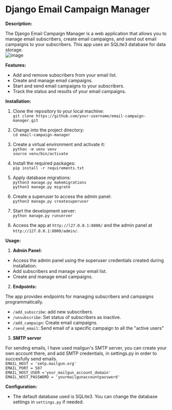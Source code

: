 # Django Email Campaign Manager

**Description:**

The Django Email Campaign Manager is a web application that allows you to manage email subscribers, create email campaigns, and send out email campaigns to your subscribers. This app uses an SQLite3 database for data storage. <br>
![image](https://github.com/utkarshk1607/email_campaign_manager/assets/144452025/ec2909c9-233b-4722-9131-75927eda2498)
 <br>

**Features:**

- Add and remove subscribers from your email list.
- Create and manage email campaigns.
- Start and send email campaigns to your subscribers.
- Track the status and results of your email campaigns.

**Installation:**

1. Clone the repository to your local machine: <br>
`git clone https://github.com/your-username/email-campaign-manager.git` <br>

2. Change into the project directory: <br>
`cd email-campaign-manager` <br>

3. Create a virtual environment and activate it: <br>
`python -m venv venv` <br>
`source venv/bin/activate` <br>

4. Install the required packages: <br>
`pip install -r requirements.txt` <br>

5. Apply database migrations: <br>
`python3 manage.py makemigrations` <br>
`python3 manage.py migrate` <br>

6. Create a superuser to access the admin panel: <br>
`python3 manage.py createsuperuser` <br>

7. Start the development server: <br>
`python manage.py runserver` <br>


8. Access the app at `http://l27.0.0.1:8000/` and the admin panel at `http://127.0.0.1:8000/admin/`.

**Usage:**

1. **Admin Panel:**

- Access the admin panel using the superuser credentials created during installation.
- Add subscribers and manage your email list.
- Create and manage email campaigns.

2. **Endpoints:**

The app provides endpoints for managing subscribers and campaigns programmatically.

- `/add_subscribe`: add new subscribers. <br>
- `/unsubscribe`: Set status of subscribers as inactive. <br>
- `/add_campaign`: Create email campaigns. <br>
- `/send_email`: Send email of a specific campaign to all the "active users" <br>


3. **SMTP server**

For sending emails, I have used mailgun's SMTP server, you can create your own account there, and add SMTP credentials, in settings.py in order to succesfully send emails. <br>
`EMAIL_HOST = 'smtp.mailgun.org'` <br>
`EMAIL_PORT = 587` <br>
`EMAIL_HOST_USER ='your_mailgun_account_domain'` <br>
`EMAIL_HOST_PASSWORD = 'yourmailgunaccountpassword'` <br>

**Configuration:**

- The default database used is SQLite3. You can change the database settings in `settings.py` if needed.
